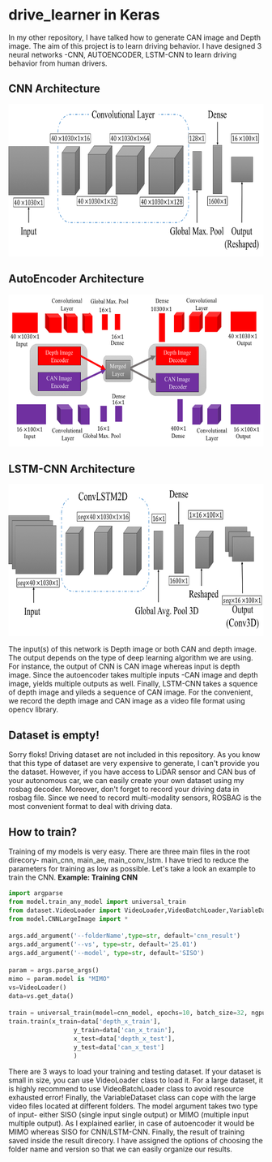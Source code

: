 # drive_learner in Keras
In my other repository, I have talked how to generate CAN image and Depth image.
The aim of this project is to learn driving behavior.
I have designed 3 neural networks -CNN, AUTOENCODER, LSTM-CNN to 
learn driving behavior from human drivers.

## CNN Architecture
<img src="https://github.com/RedwanNewaz/drive_learner/blob/master/model/covnet.png" alt="" data-canonical-src="https://gyazo.com/eb5c5741b6a9a16c692170a41a49c858.png" width="600" height="300" />

## AutoEncoder Architecture
<img src="https://github.com/RedwanNewaz/drive_learner/blob/master/model/autoencoder.png" alt="" data-canonical-src="https://gyazo.com/eb5c5741b6a9a16c692170a41a49c858.png" width="600" height="300" />

## LSTM-CNN Architecture
<img src="https://github.com/RedwanNewaz/drive_learner/blob/master/model/lstm_cnn.png" alt="" data-canonical-src="https://gyazo.com/eb5c5741b6a9a16c692170a41a49c858.png" width="600" height="300" />

The input(s) of this network is Depth image or both CAN and depth image. The output
depends on the type of deep learning algorithm we are using. 
For instance, the output of CNN is CAN image whereas input is depth image. 
Since the autoencoder takes multiple inputs -CAN image and depth image, 
yields multiple outputs as well. Finally, LSTM-CNN takes a squence of depth image and 
yileds a sequence of CAN image. For the convenient, we record the depth image and CAN image 
as a video file format using opencv library. 

## Dataset is empty!
Sorry floks! Driving dataset are not included in this repository.
As you know that this type of dataset are very expensive to generate,
I can't provide you the dataset. However, if you have access to LiDAR sensor and CAN bus
of your autonomous car, we can easily create your own dataset using my rosbag decoder. 
Moreover, don't forget to record your driving data in rosbag file. Since we need to record multi-modality sensors, 
ROSBAG is the most convenient format to deal with driving data. 

## How to train?
Training of my models is very easy. There are three main files in the root direcory- main_cnn, main_ae, main_conv_lstm.
I have tried to reduce the parameters for training as low as possible. Let's take a look an example to train the CNN.
**Example: Training CNN**
```python
import argparse
from model.train_any_model import universal_train
from dataset.VideoLoader import VideoLoader,VideoBatchLoader,VariableDataset
from model.CNNLargeImage import *

args.add_argument('--folderName',type=str, default='cnn_result')
args.add_argument('--vs', type=str, default='25.01')
args.add_argument('--model', type=str, default='SISO')

param = args.parse_args()
mimo = param.model is "MIMO"
vs=VideoLoader()
data=vs.get_data()

train = universal_train(model=cnn_model, epochs=10, batch_size=32, ngpu=2, exp=param, MIMO=mimo)
train.train(x_train=data['depth_x_train'],
                  y_train=data['can_x_train'],
                  x_test=data['depth_x_test'],
                  y_test=data['can_x_test']
                  )
```
There are 3 ways to load your training and testing dataset. If your dataset is small in size, you can use VideoLoader class to load it. For a large dataset, it is highly recommend to use VideoBatchLoader class to avoid resource exhausted error! Finally, the VariableDataset class can cope with the large video files located at different folders.
The model argument takes two type of input- either SISO (single input single output) or MIMO (multiple input multiple output). As I explained earlier, in case of autoencoder it would be MIMO whereas SISO for CNN/LSTM-CNN. Finally, the result of training saved inside the result direcory. I have assigned the options of choosing the folder name and version so that we can easily organize our results.
